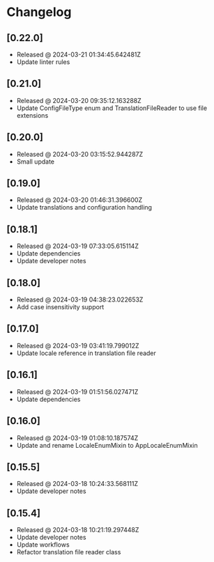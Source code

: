 # Changelog

## [0.22.0]

- Released @ 2024-03-21 01:34:45.642481Z
- Update linter rules

## [0.21.0]

- Released @ 2024-03-20 09:35:12.163288Z
- Update ConfigFileType enum and TranslationFileReader to use file extensions

## [0.20.0]

- Released @ 2024-03-20 03:15:52.944287Z
- Small update

## [0.19.0]

- Released @ 2024-03-20 01:46:31.396600Z
- Update translations and configuration handling

## [0.18.1]

- Released @ 2024-03-19 07:33:05.615114Z
- Update dependencies
- Update developer notes

## [0.18.0]

- Released @ 2024-03-19 04:38:23.022653Z
- Add case insensitivity support

## [0.17.0]

- Released @ 2024-03-19 03:41:19.799012Z
- Update locale reference in translation file reader

## [0.16.1]

- Released @ 2024-03-19 01:51:56.027471Z
- Update dependencies

## [0.16.0]

- Released @ 2024-03-19 01:08:10.187574Z
- Update and rename LocaleEnumMixin to AppLocaleEnumMixin

## [0.15.5]

- Released @ 2024-03-18 10:24:33.568111Z
- Update developer notes

## [0.15.4]

- Released @ 2024-03-18 10:21:19.297448Z
- Update developer notes
- Update workflows
- Refactor translation file reader class
